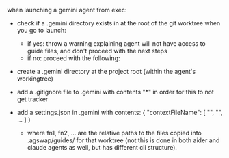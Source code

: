 when launching a gemini agent from exec:

- check if a .gemini directory exists in at the root of the git worktree when you go to launch:
    - if yes:  throw a warning explaining agent will not have access to guide files, and don't proceed with the next steps
    - if no: proceed with the following:

- create a .gemini directory at the project root (within the agent's workingtree) 
- add a .gitignore file to .gemini with contents "*" in order for this to not get tracker
- add a settings.json in .gemini with contents:
{
    "contextFileName": [
        "<fn1>",
        "<fn2>",
        ...
    ]
}
    - where fn1, fn2, ... are the relative paths to the files copied into .agswap/guides/ for that worktree (not this is done in both aider and claude agents as well, but has different cli structure).